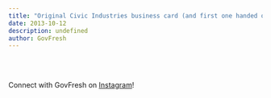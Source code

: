 ```yaml
---
title: "Original Civic Industries business card (and first one handed out by co-founder Eddie Tejeda). #opengov design + history"
date: 2013-10-12
description: undefined
author: GovFresh
---
```


<!-- This post is created by Instagrate to WordPress, a WordPress Plugin by polevaultweb.com - http://www.polevaultweb.com/plugins/instagrate-to-wordpress/ --><br /><br />

Connect with GovFresh on <a href="http://instagram.com/govfresh">Instagram</a>!
